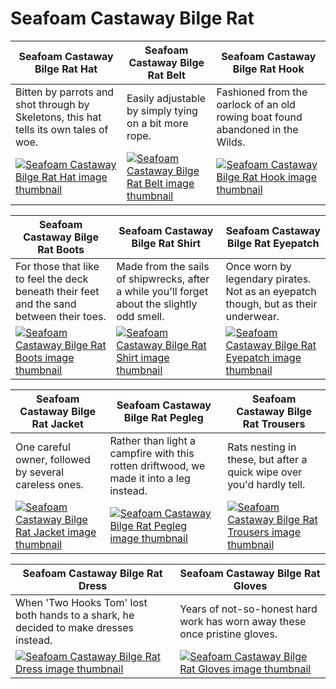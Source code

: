 # Seafoam Castaway Bilge Rat

| Seafoam Castaway Bilge Rat Hat | Seafoam Castaway Bilge Rat Belt | Seafoam Castaway Bilge Rat Hook |
| ------------------------------ | ------------------------------- | ------------------------------- |
| Bitten by parrots and shot through by Skeletons, this hat tells its own tales of woe. | Easily adjustable by simply tying on a bit more rope. | Fashioned from the oarlock of an old rowing boat found abandoned in the Wilds. |
| [![Seafoam Castaway Bilge Rat Hat image thumbnail](https://seaofthieves.wiki.gg/images/6/61/Seafoam_Castaway_Bilge_Rat_Hat.png)](https://seaofthieves.wiki.gg/wiki/Seafoam_Castaway_Bilge_Rat_Hat) | [![Seafoam Castaway Bilge Rat Belt image thumbnail](https://seaofthieves.wiki.gg/images/8/84/Seafoam_Castaway_Bilge_Rat_Belt.png)](https://seaofthieves.wiki.gg/wiki/Seafoam_Castaway_Bilge_Rat_Belt) | [![Seafoam Castaway Bilge Rat Hook image thumbnail](https://seaofthieves.wiki.gg/images/3/30/Seafoam_Castaway_Bilge_Rat_Hook.png)](https://seaofthieves.wiki.gg/wiki/Seafoam_Castaway_Bilge_Rat_Hook) |

| Seafoam Castaway Bilge Rat Boots | Seafoam Castaway Bilge Rat Shirt | Seafoam Castaway Bilge Rat Eyepatch |
| -------------------------------- | -------------------------------- | ----------------------------------- |
| For those that like to feel the deck beneath their feet and the sand between their toes. | Made from the sails of shipwrecks, after a while you'll forget about the slightly odd smell. | Once worn by legendary pirates. Not as an eyepatch though, but as their underwear. |
| [![Seafoam Castaway Bilge Rat Boots image thumbnail](https://seaofthieves.wiki.gg/images/1/15/Seafoam_Castaway_Bilge_Rat_Boots.png)](https://seaofthieves.wiki.gg/wiki/Seafoam_Castaway_Bilge_Rat_Boots) | [![Seafoam Castaway Bilge Rat Shirt image thumbnail](https://seaofthieves.wiki.gg/images/f/f7/Seafoam_Castaway_Bilge_Rat_Shirt.png)](https://seaofthieves.wiki.gg/wiki/Seafoam_Castaway_Bilge_Rat_Shirt) | [![Seafoam Castaway Bilge Rat Eyepatch image thumbnail](https://seaofthieves.wiki.gg/images/6/6f/Seafoam_Castaway_Bilge_Rat_Eyepatch.png)](https://seaofthieves.wiki.gg/wiki/Seafoam_Castaway_Bilge_Rat_Eyepatch) |

| Seafoam Castaway Bilge Rat Jacket | Seafoam Castaway Bilge Rat Pegleg | Seafoam Castaway Bilge Rat Trousers |
| --------------------------------- | --------------------------------- | ----------------------------------- |
| One careful owner, followed by several careless ones. | Rather than light a campfire with this rotten driftwood, we made it into a leg instead. | Rats nesting in these, but after a quick wipe over you'd hardly tell. |
| [![Seafoam Castaway Bilge Rat Jacket image thumbnail](https://seaofthieves.wiki.gg/images/e/e9/Seafoam_Castaway_Bilge_Rat_Jacket.png)](https://seaofthieves.wiki.gg/wiki/Seafoam_Castaway_Bilge_Rat_Jacket) | [![Seafoam Castaway Bilge Rat Pegleg image thumbnail](https://seaofthieves.wiki.gg/images/b/bd/Seafoam_Castaway_Bilge_Rat_Pegleg.png)](https://seaofthieves.wiki.gg/wiki/Seafoam_Castaway_Bilge_Rat_Pegleg) | [![Seafoam Castaway Bilge Rat Trousers image thumbnail](https://seaofthieves.wiki.gg/images/8/88/Seafoam_Castaway_Bilge_Rat_Trousers.png)](https://seaofthieves.wiki.gg/wiki/Seafoam_Castaway_Bilge_Rat_Trousers) |

| Seafoam Castaway Bilge Rat Dress | Seafoam Castaway Bilge Rat Gloves |
| -------------------------------- | --------------------------------- |
| When 'Two Hooks Tom' lost both hands to a shark, he decided to make dresses instead. | Years of not-so-honest hard work has worn away these once pristine gloves. |
| [![Seafoam Castaway Bilge Rat Dress image thumbnail](https://seaofthieves.wiki.gg/images/8/80/Seafoam_Castaway_Bilge_Rat_Dress.png)](https://seaofthieves.wiki.gg/wiki/Seafoam_Castaway_Bilge_Rat_Dress) | [![Seafoam Castaway Bilge Rat Gloves image thumbnail](https://seaofthieves.wiki.gg/images/e/e4/Seafoam_Castaway_Bilge_Rat_Gloves.png)](https://seaofthieves.wiki.gg/wiki/Seafoam_Castaway_Bilge_Rat_Gloves) |

